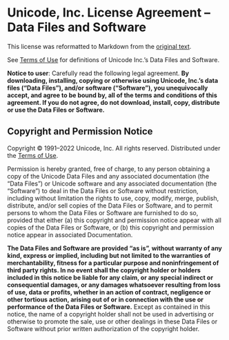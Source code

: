 # Unicode, Inc. License Agreement – Data Files and Software

This license was reformatted to Markdown from the [original text][].

See [Terms of Use][] for definitions of Unicode Inc.’s Data Files and Software.

[original text]: https://www.unicode.org/license.txt
[Terms of Use]: https://www.unicode.org/copyright.html

**Notice to user**: Carefully read the following legal agreement. **By
downloading, installing, copying or otherwise using Unicode, Inc.’s data files
(“Data Files”), and/or software (“Software”), you unequivocally accept, and
agree to be bound by, all of the terms and conditions of this agreement. If you
do not agree, do not download, install, copy, distribute or use the Data Files
or Software.**

## Copyright and Permission Notice
Copyright © 1991–2022 Unicode, Inc. All rights reserved. Distributed under the
[Terms of Use][].

Permission is hereby granted, free of charge, to any person obtaining a copy of
the Unicode Data Files and any associated documentation (the “Data Files”) or
Unicode software and any associated documentation (the “Software”) to deal in
the Data Files or Software without restriction, including without limitation
the rights to use, copy, modify, merge, publish, distribute, and/or sell copies
of the Data Files or Software, and to permit persons to whom the Data Files or
Software are furnished to do so, provided that either (a) this copyright and
permission notice appear with all copies of the Data Files or Software, or (b)
this copyright and permission notice appear in associated Documentation.

**The Data Files and Software are provided “as is”, without warranty of any
kind, express or implied, including but not limited to the warranties of
merchantability, fitness for a particular purpose and noninfringement of third
party rights. In no event shall the copyright holder or holders included in
this notice be liable for any claim, or any special indirect or consequential
damages, or any damages whatsoever resulting from loss of use, data or profits,
whether in an action of contract, negligence or other tortious action, arising
out of or in connection with the use or performance of the Data Files or
Software.** Except as contained in this notice, the name of a copyright holder
shall not be used in advertising or otherwise to promote the sale, use or other
dealings in these Data Files or Software without prior written authorization of
the copyright holder.
